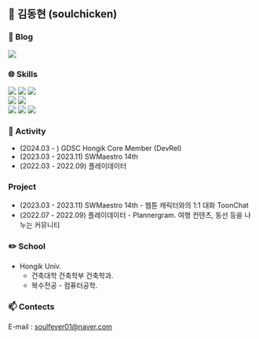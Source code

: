 ## 🐥 김동현 (soulchicken)

### 📖 Blog
<a href="https://soul-chicken.tistory.com/"><img src="https://img.shields.io/badge/chicken_TISTORY-black?style=flat-square&logo=Talend&logoColor=white"/></a>
### :globe_with_meridians: Skills
<p>
  <img src="https://img.shields.io/badge/HTML5-E34F26?style=flat-square&logo=HTML5&logoColor=white"/> 
  <img src="https://img.shields.io/badge/CSS3-1572B6?style=flat-square&logo=CSS3&logoColor=white"/>
  <img src="https://img.shields.io/badge/JavaScript-F7DF1E?style=flat-square&logo=JavaScript&logoColor=white"/>
  <br>
  <img src="http://img.shields.io/badge/-React-61DAFB?style=flat-square&logo=React&logoColor=black"/>
  <img src="http://img.shields.io/badge/-Node.js-339933?style=flat-square&logo=Node.js&logoColor=white"/>
  <br>
  <img src="https://img.shields.io/badge/Python-3776AB?style=flat-square&logo=Python&logoColor=white"/>    
  <img src="http://img.shields.io/badge/-Java-007396?style=flat-square&logo=Java&logoColor=white"/>
  <img src="https://img.shields.io/badge/MYSQL-4479A1?style=flat-square&logo=MYSQL&logoColor=white"/>
</p>

### 💪 Activity
  - (2024.03 - ) GDSC Hongik Core Member (DevRel)
  - (2023.03 - 2023.11) SWMaestro 14th
  - (2022.03 - 2022.09) 플레이데이터

### Project
  - (2023.03 - 2023.11) SWMaestro 14th - 웹툰 캐릭터와의 1:1 대화 ToonChat
  - (2022.07 - 2022.09) 플레이데이터 - Plannergram. 여행 컨텐츠, 동선 등을 나누는 커뮤니티

### ✏️ School
  - Hongik Univ.
    - 건축대학 건축학부 건축학과.
    - 복수전공 - 컴퓨터공학.

### 📫 Contects
E-mail : soulfever01@naver.com
